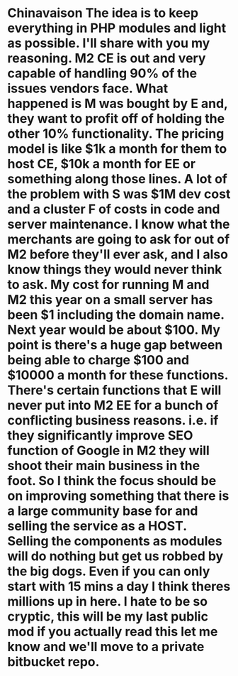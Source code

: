# Chinavaison The idea is to keep everything in PHP modules and light as possible. I'll share with you my reasoning. M2 CE is out and very capable of handling 90% of the issues vendors face. What happened is M was bought by E and, they want to profit off of holding the other 10% functionality. The pricing model is like $1k a month for them to host CE, $10k a month for EE or something along those lines. A lot of the problem with S was $1M dev cost and a cluster F of costs in code and server maintenance. I know what the merchants are going to ask for out of M2 before they'll ever ask, and I also know things they would never think to ask. My cost for running M and M2 this year on a small server has been $1 including the domain name. Next year would be about $100. My point is there's a huge gap between being able to charge $100 and $10000 a month for these functions. There's certain functions that E will never put into M2 EE for a bunch of conflicting business reasons. i.e. if they significantly improve SEO function of Google in M2 they will shoot their main business in the foot. So I think the focus should be on improving something that there is a large community base for and selling the service as a HOST. Selling the components as modules will do nothing but get us robbed by the big dogs. Even if you can only start with 15 mins a day I think theres millions up in here. I hate to be so cryptic, this will be my last public mod if you actually read this let me know and we'll move to a private bitbucket repo. 
